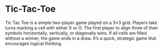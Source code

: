 # Tic-Tac-Toe
Tic Tac Toe is a simple two-player game played on a 3×3 grid. Players take turns marking a cell with either X or O. The first player to align three of their symbols horizontally, vertically, or diagonally wins. If all cells are filled without a winner, the game ends in a draw. It’s a quick, strategic game that encourages logical thinking.
